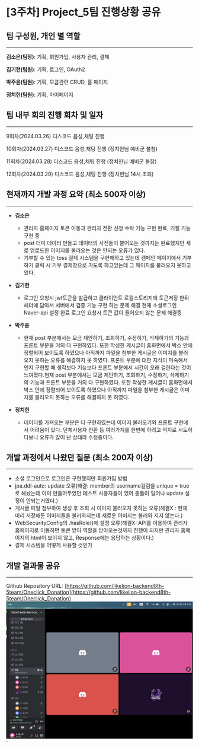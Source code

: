 # [3주차] Project_5팀 진행상황 공유

## 팀 구성원, 개인 별 역할

---

**김소은(팀장)**: 기획, 회원가입, 사용자 관리, 결제 

**김기현(팀원)**: 기획, 로그인, OAuth2

**박주윤(팀원)**: 기획, 모금관련 CRUD, 홈 페이지 

**정치헌(팀원)**: 기획, 마이페이지 

## 팀 내부 회의 진행 회차 및 일자

---

9회차(2024.03.26) 디스코드 음성,채팅 진행 

10회차(2024.03.27) 디스코드 음성,채팅 진행 (정치헌님 예비군 불참)

11회차(2024.03.28) 디스코드 음성,채팅 진행 (정치헌님 예비군 불참)

12회차(2024.03.29) 디스코드 음성,채팅 진행 (정치헌님 14시 조퇴) 

## 현재까지 개발 과정 요약 (최소 500자 이상)

---

- **김소은**

  - 관리자 홈페이지 토큰 이동과 관리자 전환 신청 수락 기능 구현 완료, 거절 기능 구현 중
  - post 더미 데이터 만들고 데이터의 사진들이 불어오는 것까지는 완료했지만 새로 업로드한 이미지를 불러오는 것은 안되는 오류가 있다.
  - 기부할 수 있는 toss 결제 시스템을 구현해하고 있는데 캠페인 페이지에서 기부하기 클릭 시 기부 결제창으로 가도록 하고있는데 그 페이지를 불러오지 못하고 있다.

- **김기현**

  - 로그인 요청시 jwt토큰을 발급하고 클라이언트 로컬스토리지에 토큰저장 한뒤 헤더에 담아서 서버에서 검증 기능 구현 하는 문제 해결 현재 소셜로그인 Naver-api 설정 완료 로그인 요청시 토큰 값이 들어오지 않는 문제 해결중

- **박주윤**

  - 현재 post 부분에서는 모금 제안하기, 조회하기, 수정하기, 삭제하기의 기능과 프론트 부분을 거의 다 구현하였다. 또한 작성한 게시글이
    홈화면에서 박스 안에 정렬되어 보이도록 하였으나 아직까지 파일을 첨부한 게시글은 이미지를 불러오지 못하는 오류를 해결하지 못 하였다.
    프론트 부분에 대한 지식이 미숙해서 인지 구현할 때 생각보다 기능보다 프론트 부분에서 시간이 오래 걸린다는 것이 느껴졌다.현재 post 부분에서는 모금 제안하기, 조회하기, 수정하기, 삭제하기의 기능과 프론트 부분을 거의 다 구현하였다. 또한 작성한 게시글이
    홈화면에서 박스 안에 정렬되어 보이도록 하였으나 아직까지 파일을 첨부한 게시글은 이미지를 불러오지 못하는 오류를 해결하지 못 하였다.

- **정치헌**

  - 데이터를 가져오는 부분은 다 구현하였는데 이미지 불러오기와 프론트 구현에서 어려움이 있다. 단체사용자 전환 등 여러가지를 한번에 하려고 억지로 시도하다보니 오류가 많이 난 상태라 수정중이다.

## 개발 과정에서 나왔던 질문 (최소 200자 이상)

--- 

- 소셜 로그인으로 로그인은 구현했지만 회원가입 방법
- jpa.ddl-auto: update 오류(해결: member의 username컬럼을 unique = true로 해놨는데 이미 만들어두었던 테스트 사용자들이 있어 충돌이 일어나 update 설정이 안되는거였다.)
- 게시글 파일 첨부하여 생성 후 조회 시 이미지 불러오지 못하는 오류(해결X : 현재 미리 저장해둔 이미지들을 불러와지는데 새로운 이미지는 불러와 지지 않는다.)
- WebSecurityConfig의 .hasRole()에 설정 오류(해결X: API를 이용하여 관리자 홈페이지로 이동하면 토큰 받아 역할을 받아오는것까지 진행이 되지만 관리자 홈페이지의 html이 보이지 않고, Response에는 응답하는 상황이다.)
- 결제 시스템을 어떻게 사용할 것인가

## 개발 결과물 공유

---

Github Repository URL: [https://github.com/likelion-backend8th-5team/Oneclick_Donation](https://github.com/likelion-backend8th-5team/Oneclick_Donation)
![image](../assets/weekly3.png)`